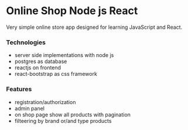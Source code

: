 # Online Shop Node js React
Very simple online store app designed for learning JavaScript and React.    

### Technologies
- server side implementations with node js 
- postgres as database 
- reactjs on frontend 
- react-bootstrap as css framework 

### Features
- registration/authorization
- admin panel 
- on shop page show all products with pagination
- filteering by brand or/and type products
